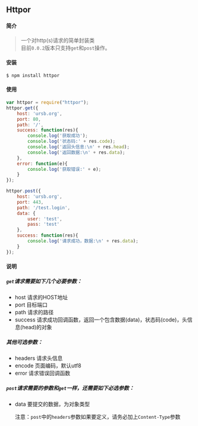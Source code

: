 Httpor
----
#### 简介
> 一个对http(s)请求的简单封装类   
> 目前`0.0.2`版本只支持`get`和`post`操作。

#### 安装
    $ npm install httpor

#### 使用
```js
var httpor = require("httpor");
httpor.get({
	host: 'ursb.org',
	port: 80,
	path: '/',
	success: function(res){
		console.log('获取成功');
		console.log('状态码:' + res.code);
		console.log('返回头信息:\n' + res.head);
		console.log('返回数据:\n' + res.data);
	},
	error: function(e){
		console.log('获取错误:' + e);
	}
});

httpor.post({
	host: 'ursb.org',
	port: 443,
	path: '/test.login',
	data: {
		user: 'test',
		pass: 'test'
	},
	success: function(res){
		console.log('请求成功，数据:\n' + res.data);
	}
});
```

#### 说明
##### `get`请求需要如下几个必要参数：    
*  host    请求的HOST地址    
*  port    目标端口    
*  path    请求的路径    
*  success    请求成功回调函数，返回一个包含数据(data)，状态码(code)，头信息(head)的对象    

##### 其他可选参数：    
*  headers 请求头信息    
*  encode  页面编码，默认utf8    
*  error   请求错误回调函数    

##### `post`请求需要的参数和`get`一样，还需要如下必选参数：
*  data     要提交的数据，为对象类型

    注意：`post`中的`headers`参数如果要定义，请务必加上`Content-Type`参数